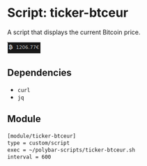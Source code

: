 # Script: ticker-btceur

A script that displays the current Bitcoin price.

![ticker-btceur](screenshots/1.png)


## Dependencies

* `curl`
* `jq`


## Module

```
[module/ticker-btceur]
type = custom/script
exec = ~/polybar-scripts/ticker-btceur.sh
interval = 600
```
